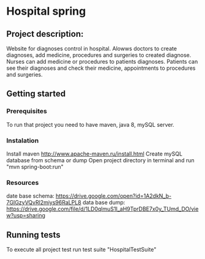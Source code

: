 # Hospital spring
## Project description:
Website for diagnoses control in hospital. Alowws doctors to create diagnoses, add medicine, procedures and surgeries to created diagnose. 
Nurses can add medicine or procedures to patients diagnoses.
Patients can see their diagnoses and check their medicine, appointments to procedures and surgeries.

## Getting started

### Prerequisites
To run that project you need to have maven, java 8, mySQL server.

### Instalation

Install maven http://www.apache-maven.ru/install.html
Create mySQL database from schema or dump
Open project directory in terminal and run "mvn spring-boot:run"

### Resources

date base schema: https://drive.google.com/open?id=1A2dkN_b-7GIGzyVQvRl2miys96RaLPL8
data base dump: https://drive.google.com/file/d/1LD0qlmuS1I_aH9TprDBE7x0y_TUmd_DO/view?usp=sharing

## Running tests

To execute all project test run test suite "HospitalTestSuite" 

